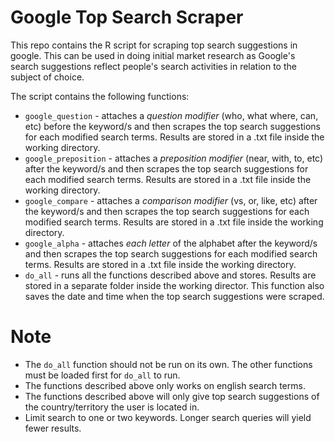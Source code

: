 # Google Top Search Scraper

This repo contains the R script for scraping top search suggestions in google.  This can be used in doing initial market research as Google's search suggestions reflect people's search activities in relation to the subject of choice. 

The script contains the following functions:
* `google_question` - attaches a *question modifier* (who, what where, can, etc) before the keyword/s and then scrapes the top search suggestions for each modified search terms. Results are stored in a .txt file inside the working directory. 
* `google_preposition` - attaches a *preposition modifier* (near, with, to, etc) after the keyword/s and then scrapes the top search suggestions for each modified search terms. Results are stored in a .txt file inside the working directory. 
* `google_compare` - attaches a *comparison modifier* (vs, or, like, etc) after the keyword/s and then scrapes the top search suggestions for each modified search terms. Results are stored in a .txt file inside the working directory. 
* `google_alpha` - attaches *each letter* of the alphabet after the keyword/s and then scrapes the top search suggestions for each modified search terms. Results are stored in a .txt file inside the working directory. 
* `do_all` - runs all the functions described above and stores. Results are stored in a separate folder inside the working director. This function also saves the date and time when the top search suggestions were scraped. 


# Note
* The `do_all` function should not be run on its own. The other functions must be loaded first for `do_all` to run. 
* The functions described above only works on english search terms. 
* The functions described above will only give top search suggestions of the country/territory the user is located in. 
* Limit search to one or two keywords. Longer search queries will yield fewer results. 


